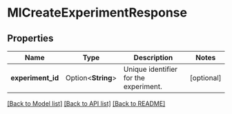 # MlCreateExperimentResponse

## Properties

Name | Type | Description | Notes
------------ | ------------- | ------------- | -------------
**experiment_id** | Option<**String**> | Unique identifier for the experiment. | [optional]

[[Back to Model list]](../README.md#documentation-for-models) [[Back to API list]](../README.md#documentation-for-api-endpoints) [[Back to README]](../README.md)


